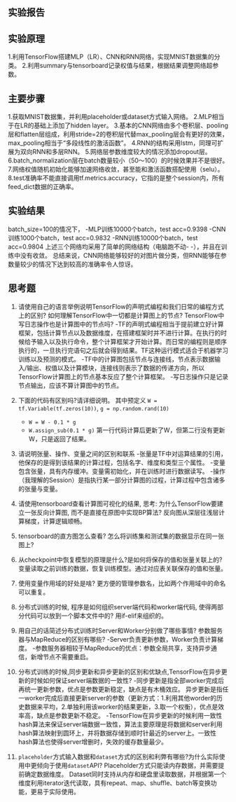 ## 实验报告
## 实验原理
1.利用TensorFlow搭建MLP（LR）、CNN和RNN网络，实现MNIST数据集的分类。
2.利用summary与tensorboard记录权值与结果，根据结果调整网络超参数。
## 主要步骤
1.获取MNIST数据集，并利用placeholder或dataset方式输入网络。
2.MLP相当于在LR的基础上添加了hidden layer。
3.基本的CNN网络由多个卷积层、pooling层和flatten层组成，利用stride=2的卷积层代替max_pooling层会有更好的效果，max_pooling相当于“多段线性的激活函数”。
4.RNN的结构采用lstm，同理可扩展为双向RNN和多层RNN。
5.网络层参数维度较大的情况添加dropout层。
6.batch_normalization层在batch数量较小（50～100）的时候效果并不是很好。
7.网络权值随机初始化能够加速网络收敛，甚至能和激活函数搭配使用（selu）。
8.test准确率不能直接调用tf.metrics.accuracy，它指的是整个session内，所有feed_dict数据的正确率。
## 实验结果
batch_size=100的情况下，
-MLP训练10000个batch，test acc=0.9398
-CNN训练1000个batch，test acc=0.9832
-RNN训练10000个batch，test acc=0.9804
上述三个网络均采用了简单的网络结构（电脑跑不动- -），并且在训练中没有收敛。
总结来说，CNN网络能够较好的对图片做分类，但RNN能够在参数量较少的情况下达到较高的准确率令人惊讶。

## 思考题
1. 请使用自己的语言举例说明TensorFlow的声明式编程和我们日常的编程方式上的区别? 如何理解TensorFlow中一切都是计算图上的节点? TensorFlow中写日志操作也是计算图中的节点吗?
-TF的声明式编程相当于提前建立好计算框架，包括计算节点以及数据维度，在搭建框架时并不进行计算。在执行的时候给予输入以及执行命令，整个计算框架才开始计算。而日常的编程则是顺序执行的，一旦执行完语句之后就会得到结果。TF这种运行模式适合于机器学习训练以及预测的模式。
-TF中的计算图包括节点与连接线，节点表示数据输入/输出、权值以及计算模块，连接线则表示了数据的传递方向，所以TensorFlow计算图上的节点基本反应了整个计算框架。
-写日志操作只是记录节点输出，应该不算计算图中的节点。

2. 下面的代码有区别吗?请详细说明。 其中预定义 `W = tf.Variable(tf.zeros(10))`, `g = np.random.rand(10)`
    - `W = W - 0.1 * g`
    - `W.assign_sub(0.1 * g)`
第一行代码计算后更新了W，但第二行没有更新W，只是返回了结果。

3. 请说明张量、操作、变量之间的区别和联系
-张量是TF中对运算结果的引用，他保存的是得到该结果的计算过程，包括名字、维度和类型三个属性。
-变量包含张量，具有内存缓冲。变量需初始化，并在训练时进行数据读写。
-操作（我理解的Session）是指执行某一部分计算图的过程，计算过程中包含诸多的张量与变量。

4. 请使用tensorboard查看计算图可视化的结果, 思考: 为什么TensorFlow要建立一张反向计算图, 而不是直接在原图中实现BP算法?
反向图从深层往浅层计算梯度，计算逻辑顺畅。

5. tensorboard的直方图怎么查看? 怎么将训练集和测试集的数据显示在同一张图上?


6. 从checkpoint中恢复模型的原理是什么?是如何将保存的值和张量关联上的?
变量读取之前训练的数据，恢复训练模型。通过对应表关联保存的值和张量。

7. 使用变量作用域的好处是啥?
更方便的管理参数名，比如两个作用域中的命名可以重复。

8. 分布式训练的时候, 程序是如何组织server端代码和worker端代码, 使得两部分代码可以放到一个脚本文件中的?
用if-elif来组织的。

9. 用自己的话简述分布式训练时Server和Worker分别做了哪些事情? 参数服务器与MapReduce的区别有哪些?
-Server负责更新参数，Worker负责计算梯度。
-参数服务器相较于MapReduce的优点：参数全局共享，支持异步通信，新增节点不需要重启。

10. 分布式训练的时候,同步更新和异步更新的区别和优缺点,TensorFlow在异步更新的时候如何保证server端数据的一致性?
-同步更新是指全部worker完成后再统一更新参数，优点是参数更新稳定，缺点是有木桶效应。
异步更新是指任一worker完成后直接更新server的参数（更新方式：1.利用其他worder的历史数据来平均，2.单独利用该worker的结果更新，3.取一个权衡），优点是效率高，缺点是参数更新不稳定。
-TensorFlow在异步更新的时候利用一致性hash算法来保证server端数据一致性，算法主要原理是将数据和server利用hash算法映射到圆环上，并将数据存储到顺时针最近的server上。一致性hash算法也使得server增删时，失效的缓存数量最少。
 

11. `placeholder`方式输入数据和`dataset`方式的区别和利弊有哪些?为什么实际使用中更倾向于使用`dataset`API?
Placeholder方式只能读内存数据，并需要提前确定数据维度。
Dataset同时支持从内存和硬盘里读取数据，并根据第一个维度利用iterator迭代读取，具有repeat、map、shuffle、batch等变换功能，更易于实际使用。
